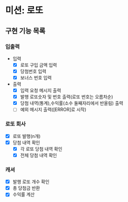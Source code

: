 # 미션: 로또

## 구현 기능 목록

### 입출력
- 입력
    - [X] 로또 구입 금액 입력
    - [X] 당첨번호 입력
    - [X] 보너스 번호 입력

- 출력
    - [X] 입력 요청 메시지 출력
    - [X] 발행 로또숫자 및 번호 출력(로또 번호는 오름차순)
    - [X] 당첨 내역(통계),수익률(소수 둘째자리에서 반올림) 출력
    - [ ] 예외 메시지 출력([ERROR]로 시작)

### 로또 회사
- [X] 로또 발행(n개)
- [X] 당첨 내역 확인
  - [X] 각 로또 당첨 내역 확인
  - [X] 전체 당첨 내역 확인

### 캐셔
- [X] 발행 로또 개수 확인
- [X] 총 당첨금 반환
- [X] 수익률 계산
